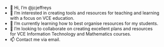 - 👋 Hi, I’m @jcjeffreys
- 👀 I’m interested in creating tools and resources for teaching and learning with a focus on VCE education.
- 🌱 I’m currently learning how to best organise resources for my students.
- 💞️ I’m looking to collaborate on creating excellent plans and resources for VCE Information Technology and Mathematics courses.
- 📫 Contact me via email.

<!---
jcjeffreys/jcjeffreys is a ✨ special ✨ repository because its `README.md` (this file) appears on your GitHub profile.
You can click the Preview link to take a look at your changes.
--->
